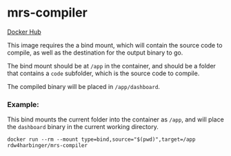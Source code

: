 # mrs-compiler

[Docker Hub](https://hub.docker.com/repository/docker/rdw4harbinger/mrs-compiler)

This image requires the a bind mount, which will contain the source code to compile, as well as the destination for the output binary to go.

The bind mount should be at `/app` in the container, and should be a folder that contains a `code` subfolder, which is the source code to compile.

The compiled binary will be placed in `/app/dashboard`.

### Example:

This bind mounts the current folder into the container as `/app`, and will place the `dashboard` binary in the current working directory.

```
docker run --rm --mount type=bind,source="$(pwd)",target=/app rdw4harbinger/mrs-compiler
```
